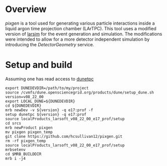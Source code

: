 # Overview
*pixgen* is a tool used for generating various particle interactions inside a liquid argon time projection chamber (LArTPC). This tool uses a modified version of [larsim](https://cdcvs.fnal.gov/redmine/projects/larsim) for the event generation and simulation. The modifications were intended to allow for a more detector independent simulation by introducing the *DetectorGeometry* service. 

# Setup and build
Assuming one has read access to [dunetpc](https://cdcvs.fnal.gov/redmine/projects/dunetpc)
```
export DUNEDEVDIR=/path/to/my/project
source /cvmfs/dune.opensciencegrid.org/products/dune/setup_dune.sh
version=v08_22_00
export LOCAL_DUNE=${DUNEDEVDIR}
cd ${DUNEDEVDIR}
mrb newDev -v ${version} -q e17:prof -f
setup dunetpc ${version} -q e17:prof
source localProducts_larsoft_v08_22_00_e17_prof/setup
cd srcs
mrb newProduct pixgen
mv pixgen pixgen_temp
git clone https://github.com/hcsullivan12/pixgen.git
rm -rf pixgen_temp
source localProducts_larsoft_v08_22_00_e17_prof/setup
mrbsetenv
cd $MRB_BUILDDIR
mrb i -j4
